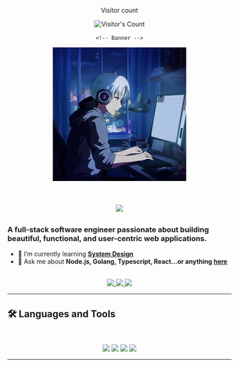 <div align="center"> 
  <p>Visitor count</p>
  <img src="https://profile-counter.glitch.me/deveasyclick/count.svg" alt="Visitor's Count" />

    <!-- Banner -->
   <img src="https://github.com/deveasyclick/deveasyclick/blob/main/coding_anime.png" alt="Easy Click Logo">

   <h1 align="center">
    <img src="https://readme-typing-svg.herokuapp.com/?font=Inter&size=48&center=true&vCenter=true&width=500&height=70&color=4493F8&duration=4000&lines=Hi+There!+👋;+I'm+Yusuf+Adeniyi!;" />
</h1>
</div>

### A full-stack software engineer passionate about building beautiful, functional, and user-centric web applications.

- 🌱 I’m currently learning **[System Design](https://blog.bytebytego.com/p/free-system-design-pdf-158-pages)**
- 💬 Ask me about **Node.js, Golang, Typescript,  React...or anything [here](https://github.com/{USERNAME}/{USERNAME}/issues)**

<br>

<div align="center">
  <a href="ydeniyi@gmail.com">
    <img src="https://img.shields.io/badge/Gmail-333333?style=for-the-badge&logo=gmail&logoColor=red" />
  </a>
  <a href="https://linkedin.com/in/yusuf-adeniyi" target="_blank">
    <img src="https://img.shields.io/badge/LinkedIn-0077B5?style=for-the-badge&logo=linkedin&logoColor=white" target="_blank" />
  </a>
  <a href="https://x.com/easyclick001" target="_blank">
    <img src="https://img.shields.io/badge/X-000000?style=for-the-badge&logo=x&logoColor=white" target="_blank" />
  </a>
</div>

<hr>

## 🛠️ Languages and Tools

<br>

<p align="center">
  <img src="https://skillicons.dev/icons?i=html,css,sass,tailwind,js,react" />
  <img src="https://skillicons.dev/icons?i=nodejs,golang,ts,nestjs,expressjs" />
  <img src="https://skillicons.dev/icons?i=postgres,mongodb,prisma,redis" />
  <img src="https://skillicons.dev/icons?i=docker,kubernetes,aws,terraform,firebase,githubaction,cicd" />
</p>

<hr>
